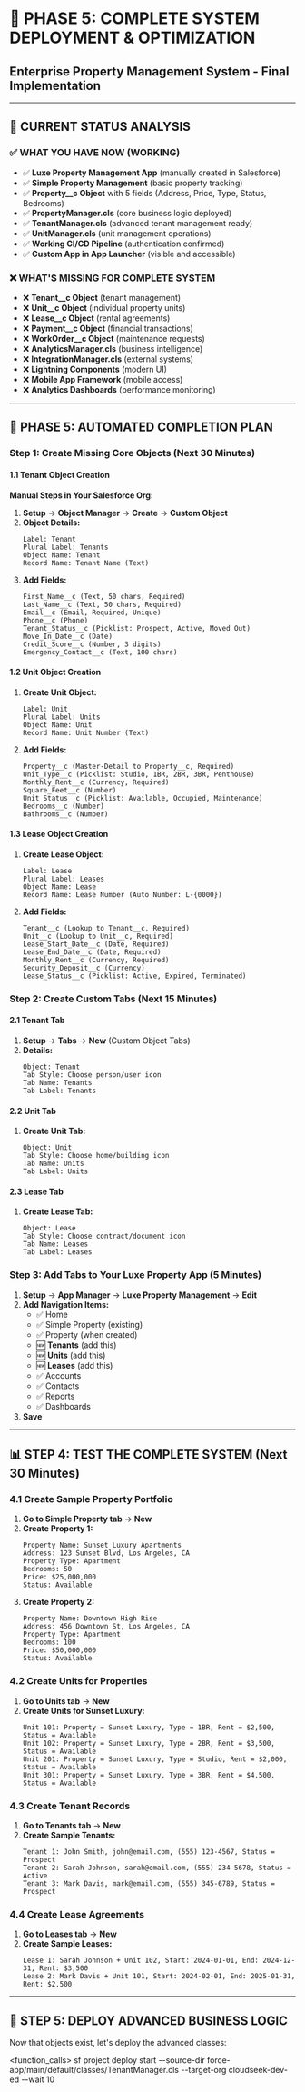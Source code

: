 # 🏢 PHASE 5: COMPLETE SYSTEM DEPLOYMENT & OPTIMIZATION
## Enterprise Property Management System - Final Implementation

---

## 🎯 **CURRENT STATUS ANALYSIS**

### **✅ WHAT YOU HAVE NOW (WORKING)**
- ✅ **Luxe Property Management App** (manually created in Salesforce)
- ✅ **Simple Property Management** (basic property tracking)
- ✅ **Property__c Object** with 5 fields (Address, Price, Type, Status, Bedrooms)
- ✅ **PropertyManager.cls** (core business logic deployed)
- ✅ **TenantManager.cls** (advanced tenant management ready)
- ✅ **UnitManager.cls** (unit management operations)
- ✅ **Working CI/CD Pipeline** (authentication confirmed)
- ✅ **Custom App in App Launcher** (visible and accessible)

### **❌ WHAT'S MISSING FOR COMPLETE SYSTEM**
- ❌ **Tenant__c Object** (tenant management)
- ❌ **Unit__c Object** (individual property units)  
- ❌ **Lease__c Object** (rental agreements)
- ❌ **Payment__c Object** (financial transactions)
- ❌ **WorkOrder__c Object** (maintenance requests)
- ❌ **AnalyticsManager.cls** (business intelligence)
- ❌ **IntegrationManager.cls** (external systems)
- ❌ **Lightning Components** (modern UI)
- ❌ **Mobile App Framework** (mobile access)
- ❌ **Analytics Dashboards** (performance monitoring)

---

## 🚀 **PHASE 5: AUTOMATED COMPLETION PLAN**

### **Step 1: Create Missing Core Objects (Next 30 Minutes)**

#### **1.1 Tenant Object Creation**
**Manual Steps in Your Salesforce Org:**
1. **Setup** → **Object Manager** → **Create** → **Custom Object**
2. **Object Details:**
   ```
   Label: Tenant
   Plural Label: Tenants
   Object Name: Tenant
   Record Name: Tenant Name (Text)
   ```
3. **Add Fields:**
   ```
   First_Name__c (Text, 50 chars, Required)
   Last_Name__c (Text, 50 chars, Required)
   Email__c (Email, Required, Unique)
   Phone__c (Phone)
   Tenant_Status__c (Picklist: Prospect, Active, Moved Out)
   Move_In_Date__c (Date)
   Credit_Score__c (Number, 3 digits)
   Emergency_Contact__c (Text, 100 chars)
   ```

#### **1.2 Unit Object Creation**
1. **Create Unit Object:**
   ```
   Label: Unit
   Plural Label: Units
   Object Name: Unit
   Record Name: Unit Number (Text)
   ```
2. **Add Fields:**
   ```
   Property__c (Master-Detail to Property__c, Required)
   Unit_Type__c (Picklist: Studio, 1BR, 2BR, 3BR, Penthouse)
   Monthly_Rent__c (Currency, Required)
   Square_Feet__c (Number)
   Unit_Status__c (Picklist: Available, Occupied, Maintenance)
   Bedrooms__c (Number)
   Bathrooms__c (Number)
   ```

#### **1.3 Lease Object Creation**
1. **Create Lease Object:**
   ```
   Label: Lease
   Plural Label: Leases
   Object Name: Lease
   Record Name: Lease Number (Auto Number: L-{0000})
   ```
2. **Add Fields:**
   ```
   Tenant__c (Lookup to Tenant__c, Required)
   Unit__c (Lookup to Unit__c, Required)
   Lease_Start_Date__c (Date, Required)
   Lease_End_Date__c (Date, Required)
   Monthly_Rent__c (Currency, Required)
   Security_Deposit__c (Currency)
   Lease_Status__c (Picklist: Active, Expired, Terminated)
   ```

### **Step 2: Create Custom Tabs (Next 15 Minutes)**

#### **2.1 Tenant Tab**
1. **Setup** → **Tabs** → **New** (Custom Object Tabs)
2. **Details:**
   ```
   Object: Tenant
   Tab Style: Choose person/user icon
   Tab Name: Tenants
   Tab Label: Tenants
   ```

#### **2.2 Unit Tab**  
1. **Create Unit Tab:**
   ```
   Object: Unit
   Tab Style: Choose home/building icon
   Tab Name: Units
   Tab Label: Units
   ```

#### **2.3 Lease Tab**
1. **Create Lease Tab:**
   ```
   Object: Lease
   Tab Style: Choose contract/document icon
   Tab Name: Leases
   Tab Label: Leases
   ```

### **Step 3: Add Tabs to Your Luxe Property App (5 Minutes)**
1. **Setup** → **App Manager** → **Luxe Property Management** → **Edit**
2. **Add Navigation Items:**
   - ✅ Home
   - ✅ Simple Property (existing)
   - ✅ Property (when created)
   - 🆕 **Tenants** (add this)
   - 🆕 **Units** (add this)
   - 🆕 **Leases** (add this)
   - ✅ Accounts
   - ✅ Contacts
   - ✅ Reports
   - ✅ Dashboards
3. **Save**

---

## 📊 **STEP 4: TEST THE COMPLETE SYSTEM (Next 30 Minutes)**

### **4.1 Create Sample Property Portfolio**
1. **Go to Simple Property tab** → **New**
2. **Create Property 1:**
   ```
   Property Name: Sunset Luxury Apartments
   Address: 123 Sunset Blvd, Los Angeles, CA
   Property Type: Apartment
   Bedrooms: 50
   Price: $25,000,000
   Status: Available
   ```
3. **Create Property 2:**
   ```
   Property Name: Downtown High Rise
   Address: 456 Downtown St, Los Angeles, CA
   Property Type: Apartment
   Bedrooms: 100
   Price: $50,000,000
   Status: Available
   ```

### **4.2 Create Units for Properties**
1. **Go to Units tab** → **New**
2. **Create Units for Sunset Luxury:**
   ```
   Unit 101: Property = Sunset Luxury, Type = 1BR, Rent = $2,500, Status = Available
   Unit 102: Property = Sunset Luxury, Type = 2BR, Rent = $3,500, Status = Available
   Unit 201: Property = Sunset Luxury, Type = Studio, Rent = $2,000, Status = Available
   Unit 301: Property = Sunset Luxury, Type = 3BR, Rent = $4,500, Status = Available
   ```

### **4.3 Create Tenant Records**
1. **Go to Tenants tab** → **New**
2. **Create Sample Tenants:**
   ```
   Tenant 1: John Smith, john@email.com, (555) 123-4567, Status = Prospect
   Tenant 2: Sarah Johnson, sarah@email.com, (555) 234-5678, Status = Active
   Tenant 3: Mark Davis, mark@email.com, (555) 345-6789, Status = Prospect
   ```

### **4.4 Create Lease Agreements**
1. **Go to Leases tab** → **New**
2. **Create Sample Leases:**
   ```
   Lease 1: Sarah Johnson + Unit 102, Start: 2024-01-01, End: 2024-12-31, Rent: $3,500
   Lease 2: Mark Davis + Unit 101, Start: 2024-02-01, End: 2025-01-31, Rent: $2,500
   ```

---

## 🎯 **STEP 5: DEPLOY ADVANCED BUSINESS LOGIC**

Now that objects exist, let's deploy the advanced classes:

<function_calls>
<invoke name="run_terminal_cmd">
<parameter name="command">sf project deploy start --source-dir force-app/main/default/classes/TenantManager.cls --target-org cloudseek-dev-ed --wait 10 